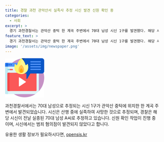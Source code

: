 ```yaml
---
title: 경찰 과천 관악산서 실족사 추정 시신 발견 신원 확인 중
categories:
  - 사회
excerpt: >
  경기 과천경찰서는 관악산 중턱 한 계곡 주변에서 70대 남성 시신 1구를 발견했다. 해당 시신은 산행 중 실족해 숨진 것으로 추정되며, 전날 실종 신고를 받은 A씨로 추정된다. 경찰은 범죄 혐의는 발견되지 않았다고 전했다. (150자)
feature_text: >
  경기 과천경찰서는 관악산 중턱 한 계곡 주변에서 70대 남성 시신 1구를 발견했다. 해당 시신은 산행 중 실족해 숨진 것으로 추정되며, 전날 실종 신고를 받은 A씨로 추정된다. 경찰은 범죄 혐의는 발견되지 않았다고 전했다. (150자)
image: '/assets/img/newspaper.png'
---
```


<p><img src="/assets/img/news.png" alt="rentncar 속보" /></p>

<p>과천경찰서에서는 70대 남성으로 추정되는 시신 1구가 관악산 중턱에 위치한 한 계곡 주변에서 발견되었습니다. 시신은 산행 중에 실족하여 사망한 것으로 추정되며, 경찰은 해당 시신이 전날 실종된 70대 남성 A씨로 추정하고 있습니다. 신원 확인 작업이 진행 중이며, 시신에서는 범죄 혐의점이 발견되지 않았다고 합니다.</p>
유용한 생활 정보가 필요하시다면, <a href="https://opensis.kr" rel="dofollow">opensis.kr</a>



